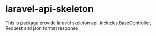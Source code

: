 # laravel-api-skeleton
This is package provide laravel skeleton api, includes BaseController, Request and json format response
